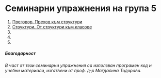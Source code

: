 # Семинарни упражнения на група 5

1. [Преговор. Преход към структури](./ex01/)
2. [Структури. От структури към класове](./ex02)
3.
4.
5.

##### Благодарност
###### В част от тези семинарни упражнения са използван програмен код и учебни материали, изготвени от проф. д-р Магдалина Тодорова.